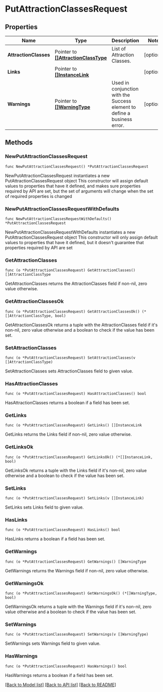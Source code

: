 # PutAttractionClassesRequest

## Properties

Name | Type | Description | Notes
------------ | ------------- | ------------- | -------------
**AttractionClasses** | Pointer to [**[]AttractionClassType**](AttractionClassType.md) | List of Attraction Classes. | [optional] 
**Links** | Pointer to [**[]InstanceLink**](InstanceLink.md) |  | [optional] 
**Warnings** | Pointer to [**[]WarningType**](WarningType.md) | Used in conjunction with the Success element to define a business error. | [optional] 

## Methods

### NewPutAttractionClassesRequest

`func NewPutAttractionClassesRequest() *PutAttractionClassesRequest`

NewPutAttractionClassesRequest instantiates a new PutAttractionClassesRequest object
This constructor will assign default values to properties that have it defined,
and makes sure properties required by API are set, but the set of arguments
will change when the set of required properties is changed

### NewPutAttractionClassesRequestWithDefaults

`func NewPutAttractionClassesRequestWithDefaults() *PutAttractionClassesRequest`

NewPutAttractionClassesRequestWithDefaults instantiates a new PutAttractionClassesRequest object
This constructor will only assign default values to properties that have it defined,
but it doesn't guarantee that properties required by API are set

### GetAttractionClasses

`func (o *PutAttractionClassesRequest) GetAttractionClasses() []AttractionClassType`

GetAttractionClasses returns the AttractionClasses field if non-nil, zero value otherwise.

### GetAttractionClassesOk

`func (o *PutAttractionClassesRequest) GetAttractionClassesOk() (*[]AttractionClassType, bool)`

GetAttractionClassesOk returns a tuple with the AttractionClasses field if it's non-nil, zero value otherwise
and a boolean to check if the value has been set.

### SetAttractionClasses

`func (o *PutAttractionClassesRequest) SetAttractionClasses(v []AttractionClassType)`

SetAttractionClasses sets AttractionClasses field to given value.

### HasAttractionClasses

`func (o *PutAttractionClassesRequest) HasAttractionClasses() bool`

HasAttractionClasses returns a boolean if a field has been set.

### GetLinks

`func (o *PutAttractionClassesRequest) GetLinks() []InstanceLink`

GetLinks returns the Links field if non-nil, zero value otherwise.

### GetLinksOk

`func (o *PutAttractionClassesRequest) GetLinksOk() (*[]InstanceLink, bool)`

GetLinksOk returns a tuple with the Links field if it's non-nil, zero value otherwise
and a boolean to check if the value has been set.

### SetLinks

`func (o *PutAttractionClassesRequest) SetLinks(v []InstanceLink)`

SetLinks sets Links field to given value.

### HasLinks

`func (o *PutAttractionClassesRequest) HasLinks() bool`

HasLinks returns a boolean if a field has been set.

### GetWarnings

`func (o *PutAttractionClassesRequest) GetWarnings() []WarningType`

GetWarnings returns the Warnings field if non-nil, zero value otherwise.

### GetWarningsOk

`func (o *PutAttractionClassesRequest) GetWarningsOk() (*[]WarningType, bool)`

GetWarningsOk returns a tuple with the Warnings field if it's non-nil, zero value otherwise
and a boolean to check if the value has been set.

### SetWarnings

`func (o *PutAttractionClassesRequest) SetWarnings(v []WarningType)`

SetWarnings sets Warnings field to given value.

### HasWarnings

`func (o *PutAttractionClassesRequest) HasWarnings() bool`

HasWarnings returns a boolean if a field has been set.


[[Back to Model list]](../README.md#documentation-for-models) [[Back to API list]](../README.md#documentation-for-api-endpoints) [[Back to README]](../README.md)


